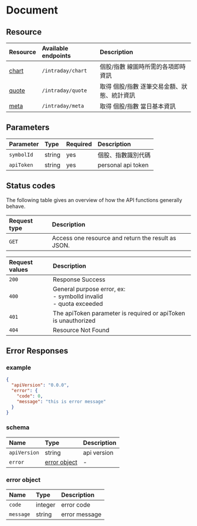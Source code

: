 # Document

## Resource

| Resource  | Available endpoints | Description |
|:--|:--|:--|
|  [chart](./intraday/CHART.md) | `/intraday/chart` |  個股/指數 線圖時所需的各項即時資訊 |
|  [quote](./intraday/QUOTE.md) |  `/intraday/quote` | 取得 個股/指數 逐筆交易金額、狀態、統計資訊 |
|  [meta](./intraday/META.md) |  `/intraday/meta` | 取得 個股/指數 當日基本資訊 |

## Parameters
| Parameter | Type | Required | Description |
|:--|:--|:--|:--|
|  `symbolId` | string | yes | 個股、指數識別代碼 |
|  `apiToken` | string | yes | personal api token |

## Status codes
The following table gives an overview of how the API functions generally behave.

| Request type | Description |
|:--|:--|
| `GET` | Access one resource and return the result as JSON. |

| Request values | Description |
|:--|:--|
| `200` | Response Success |
| `400` | General purpose error, ex: <br/>  - symbolId invalid <br/> - quota exceeded |
| `401` | The apiToken parameter is required or apiToken is unauthorized |
| `404` | Resource Not Found |

## Error Responses

### example
```json
{
  "apiVersion": "0.0.0",
  "error": {
    "code": 0,
    "message": "this is error message"
  }
}
```

### schema
| Name | Type | Description |
|:--|:--|:--|
|  `apiVersion` | string |  api version |
|  `error` | [error object](#error-object) |  - |

### error object
| Name | Type | Description |
|:--|:--|:--|
|  `code` | integer |  error code |
|  `message` | string | error message  |
